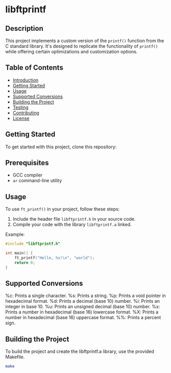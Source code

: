 # libftprintf

## Description

This project implements a custom version of the `printf()` function from the C standard library. It's designed to replicate the functionality of `printf()` while offering certain optimizations and customization options.

## Table of Contents

- [Introduction](#libftprintf)
- [Getting Started](#getting-started)
- [Usage](#usage)
- [Supported Conversions](#supported-conversions)
- [Building the Project](#building-the-project)
- [Testing](#testing)
- [Contributing](#contributing)
- [License](#license)

## Getting Started

To get started with this project, clone this repository:

## Prerequisites

- GCC compiler
- `ar` command-line utility

## Usage

To use `ft_printf()` in your project, follow these steps:

1. Include the header file `libftprintf.h` in your source code.
2. Compile your code with the library `libftprintf.a` linked.

Example:

```c
#include "libftprintf.h"

int main() {
    ft_printf("Hello, %s!\n", "world");
    return 0;
}
```
## Supported Conversions
%c: Prints a single character.
%s: Prints a string.
%p: Prints a void pointer in hexadecimal format.
%d: Prints a decimal (base 10) number.
%i: Prints an integer in base 10.
%u: Prints an unsigned decimal (base 10) number.
%x: Prints a number in hexadecimal (base 16) lowercase format.
%X: Prints a number in hexadecimal (base 16) uppercase format.
%%: Prints a percent sign.

## Building the Project
To build the project and create the libftprintf.a library, use the provided Makefile.

```bash
make
```

